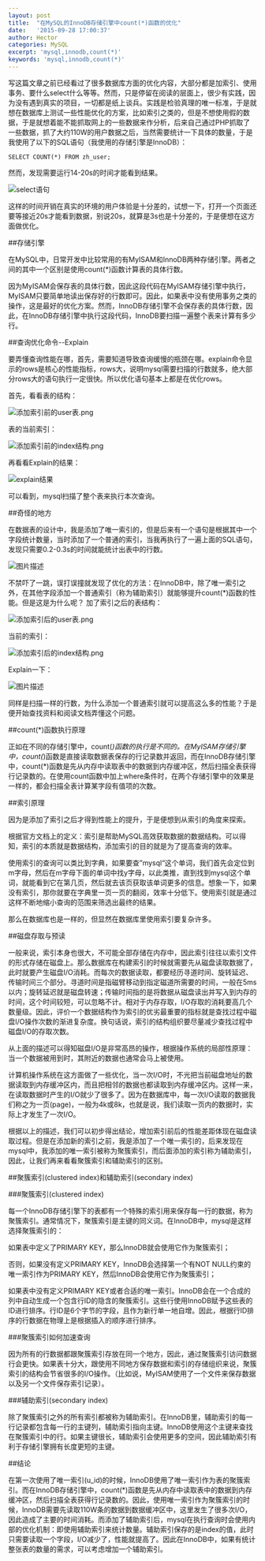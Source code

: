 ```yaml
---
layout: post
title:  "在MySQL的InnoDB存储引擎中count(*)函数的优化"
date:   '2015-09-28 17:00:37'
author: Hector
categories: MySQL
excerpt: 'mysql,innodb,count(*)'
keywords: 'mysql,innodb,count(*)'
---
```


写这篇文章之前已经看过了很多数据库方面的优化内容，大部分都是加索引、使用事务、要什么select什么等等。然而，只是停留在阅读的层面上，很少有实践，因为没有遇到真实的项目，一切都是纸上谈兵。实践是检验真理的唯一标准，于是就想在数据库上测试一些性能优化的方案，比如索引之类的，但是不想使用假的数据，于是就想着能不能抓取网上的一些数据来作分析，后来自己通过PHP抓取了一些数据，抓了大约110W的用户数据之后，当然需要统计一下具体的数量，于是我使用了以下的SQL语句（我使用的存储引擎是InnoDB）：

<!--more-->

    SELECT COUNT(*) FROM zh_user;

然而，发现需要运行14-20s的时间才能看到结果。

![select语句][2]


这样的时间开销在真实的环境的用户体验是十分差的，试想一下，打开一个页面还要等接近20s才能看到数据，别说20s，就算是3s也是十分差的，于是便想在这方面做优化。

##存储引擎

在MySQL中，日常开发中比较常用的有MyISAM和InnoDB两种存储引擎。两者之间的其中一个区别是使用count(*)函数计算表的具体行数。

因为MyISAM会保存表的具体行数，因此这段代码在MyISAM存储引擎中执行，MyISAM只要简单地读出保存好的行数即可。因此，如果表中没有使用事务之类的操作，这是最好的优化方案。然而，InnoDB存储引擎不会保存表的具体行数，因此，在InnoDB存储引擎中执行这段代码，InnoDB要扫描一遍整个表来计算有多少行。

 

##查询优化命令--Explain

要弄懂查询性能在哪，首先，需要知道导致查询缓慢的瓶颈在哪。explain命令显示的rows是核心的性能指标，rows大，说明mysql需要扫描的行数就多，绝大部分rows大的语句执行一定很快。所以优化语句基本上都是在优化rows。

首先，看看表的结构：

![添加索引前的user表.png][3]

表的当前索引：

![添加索引前的index结构.png][4]

再看看Explain的结果：

![explain结果][5]

可以看到，mysql扫描了整个表来执行本次查询。

 

##奇怪的地方

在数据表的设计中，我是添加了唯一索引的，但是后来有一个语句是根据其中一个字段统计数量，当时添加了一个普通的索引，当我再执行了一遍上面的SQL语句，发现只需要0.2-0.3s的时间就能统计出表中的行数。

![图片描述][6]

不禁吓了一跳，误打误撞就发现了优化的方法：在InnoDB中，除了唯一索引之外，在其他字段添加一个普通索引（称为辅助索引）就能够提升count(*)函数的性能。但是这是为什么呢？
加了索引之后的表结构：

![添加索引后的user表.png][7]

当前的索引：

![添加索引后的index结构.png][8]

Explain一下：

![图片描述][9]


同样是扫描一样的行数，为什么添加一个普通索引就可以提高这么多的性能？于是便开始查找资料和阅读文档弄懂这个问题。 

##count(*)函数执行原理

正如在不同的存储引擎中，count(*)函数的执行是不同的。在MyISAM存储引擎中，count(*)函数是直接读取数据表保存的行记录数并返回，而在InnoDB存储引擎中，count(*)函数是先从内存中读取表中的数据到内存缓冲区，然后扫描全表获得行记录数的。在使用count函数中加上where条件时，在两个存储引擎中的效果是一样的，都会扫描全表计算某字段有值项的次数。

 

##索引原理

因为是添加了索引之后才得到性能上的提升，于是便想到从索引的角度来探索。

根据官方文档上的定义：索引是帮助MySQL高效获取数据的数据结构。可以得知，索引的本质就是数据结构，添加索引的目的就是为了提高查询的效率。

使用索引的查询可以类比到字典，如果要查”mysql“这个单词，我们首先会定位到m字母，然后在m字母下面的单词中找y字母，以此类推，直到找到mysql这个单词，就能看到它在第几页，然后就去该页获取该单词更多的信息。想象一下，如果没有索引，那你就要在字典里一页一页的翻阅，效率十分低下。使用索引就是通过这样不断地缩小查询的范围来筛选出最终的结果。

那么在数据库也是一样的，但显然在数据库里使用索引要复杂许多。

 

##磁盘存取与预读

一般来说，索引本身也很大，不可能全部存储在内存中，因此索引往往以索引文件的形式存储在磁盘上。那么数据库在构建索引的时候就需要先从磁盘读取数据了，此时就要产生磁盘I/O消耗。而每次的数据读取，都要经历寻道时间、旋转延迟、传输时间三个部分。寻道时间是指磁臂移动到指定磁道所需要的时间，一般在5ms以内；旋转延迟就是磁盘转速；传输时间指的是将数据从磁盘读出并写入到内存的时间，这个时间较短，可以忽略不计。相对于内存存取，I/O存取的消耗要高几个数量级。因此，评价一个数据结构作为索引的优劣最重要的指标就是查找过程中磁盘I/O操作次数的渐进复杂度。换句话说，索引的结构组织要尽量减少查找过程中磁盘I/O的存取次数。

从上面的描述可以得知磁盘I/O是非常高昂的操作，根据操作系统的局部性原理：
    当一个数据被用到时，其附近的数据也通常会马上被使用。

计算机操作系统在这方面做了一些优化，当一次I/O时，不光把当前磁盘地址的数据读取到内存缓冲区内，而且把相邻的数据也都读取到内存缓冲区内。这样一来，在读取数据时产生的I/O就少了很多了。因为在数据库中，每一次I/O读取的数据我们称之为一页(page)，一般为4k或8k，也就是说，我们读取一页内的数据时，实际上才发生了一次I/O。

根据以上的描述，我们可以初步得出结论，增加索引前后的性能差距体现在磁盘读取过程。但是在添加新的索引之前，我是添加了一个唯一索引的，后来发现在mysql中，我添加的唯一索引被称为聚簇索引，而后面添加的索引称为辅助索引，因此，让我们再来看看聚簇索引和辅助索引的区别。

 

##聚簇索引(clustered index)和辅助索引(secondary index)

###聚簇索引(clustered index)

每一个InnoDB存储引擎下的表都有一个特殊的索引用来保存每一行的数据，称为聚簇索引。通常情况下，聚簇索引是主键的同义词。在InnoDB中，mysql是这样选择聚簇索引的：

如果表中定义了PRIMARY KEY，那么InnoDB就会使用它作为聚簇索引；

否则，如果没有定义PRIMARY KEY，InnoDB会选择第一个有NOT NULL约束的唯一索引作为PRIMARY KEY，然后InnoDB会使用它作为聚簇索引；

如果表中没有定义PRIMARY KEY或者合适的唯一索引。InnoDB会在一个合成的列中自动生成一个包含行ID的隐含的聚簇索引。这些行使用InnoDB赋予这些表的ID进行排序。行ID是6个字节的字段，且作为新行单一地自增。因此，根据行ID排序的行数据在物理上是根据插入的顺序进行排序。

###聚簇索引如何加速查询

因为所有的行数据都跟聚簇索引存放在同一个地方，因此，通过聚簇索引访问数据行会更快。如果表十分大，跟使用不同地方保存数据和索引的存储组织来说，聚簇索引的结构会节省很多的I/O操作。（比如说，MyISAM使用了一个文件来保存数据以及另一个文件保存索引记录）。

###辅助索引(secondary index)

除了聚簇索引之外的所有索引都被称为辅助索引。在InnoDB里，辅助索引的每一行记录都包含每一行的主键列，辅助索引指向主键。InnoDB使用这个主键来查找在聚簇索引中的行。如果主键很长，辅助索引会使用更多的空间，因此辅助索引有利于存储引擎拥有长度更短的主键。

 

##结论

在第一次使用了唯一索引(u_id)的时候，InnoDB使用了唯一索引作为表的聚簇索引。而在InnoDB存储引擎中，count(*)函数是先从内存中读取表中的数据到内存缓冲区，然后扫描全表获得行记录数的。因此，使用唯一索引作为聚簇索引的时候，InnoDB需要先读取110W条的数据到数据缓冲区中，这里发生了很多次I/O，因此造成了主要的时间消耗。而添加了辅助索引后，mysql在执行查询时会使用内部的优化机制：即使用辅助索引来统计数量。辅助索引保存的是index的值，此时只需要读取一个字段，I/O减少了，性能就提高了。因此在InnoDB中，如果有统计整张表的数量的需求，可以考虑增加一个辅助索引。


  [2]: http://7u2eqw.com1.z0.glb.clouddn.com/count优化1.png
  [3]: http://7u2eqw.com1.z0.glb.clouddn.com/count优化2.png
  [4]: http://7u2eqw.com1.z0.glb.clouddn.com/count优化3.png
  [5]: http://7u2eqw.com1.z0.glb.clouddn.com/count优化4.png
  [6]: http://7u2eqw.com1.z0.glb.clouddn.com/count优化5.png
  [7]: http://7u2eqw.com1.z0.glb.clouddn.com/count优化6.png
  [8]: http://7u2eqw.com1.z0.glb.clouddn.com/count优化7.png
  [9]: http://7u2eqw.com1.z0.glb.clouddn.com/count优化8.png
